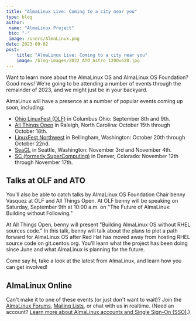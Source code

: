 ```yaml
---
title: "AlmaLinux Live: Coming to a city near you"
type: blog
author: 
 name: "AlmaLinux Project"
 bio: "-"
 image: /users/AlmaLinux.png
date: 2023-09-02
post: 
    title: "AlmaLinux Live: Coming to a city near you"
    image: /blog-images/2022_ATO_Astro_1200x628.jpg
---
```


Want to learn more about the AlmaLinux OS and AlmaLinux OS Foundation? Good news! We're going to be attending a number of events through the remainder of 2023, and we might just be in your backyard. 

AlmaLinux will have a presence at a number of popular events coming up soon, including:

 * [Ohio LinuxFest (OLF)](http://olfconference.org/) in Columbus Ohio: September 8th and 9th.
 * [All Things Open](http://allthingsopen.org/) in Raleigh, North Carolina: October 15th through October 18th.
 * [LinuxFest Northwest](https://linuxfestnorthwest.org/) in Bellingham, Washington: October 20th through October 22nd. 
 * [SeaGL](https://seagl.org/) in Seattle, Washington: November 3rd and November 4th.
 * [SC (formerly SuperComputing)](https://supercomputing.org/) in Denver, Colorado: November 12th through November 17th. 

## Talks at OLF and ATO

You'll also be able to catch talks by AlmaLinux OS Foundation Chair benny Vasquez at OLF and All Things Open. At OLF benny will be speaking on Saturday, September 9th at 10:00 a.m. on "The Future of AlmaLinux: Building without Following." 

At All Things Open, benny will present "Building AlmaLinux OS without RHEL sources code." In this talk, benny will talk about the plans to plot a path forward for AlmaLinux OS after Red Hat has moved away from hosting RHEL source code on git.centos.org. You'll learn what the project has been doing since June and what AlmaLinux is planning for the future. 

Come say hi, take a look at the latest from AlmaLinux, and learn how you can get involved! 

## AlmaLinux Online

Can't make it to one of these events (or just don't want to wait)? Join the [AlmaLinux Forums](https://almalinux.discourse.group/), [Mailing Lists](https://lists.almalinux.org/mailman3/lists/), or chat with us in realtime. (Need an account? [Learn more about AlmaLinux accounts and Single Sign-On (SSO)](https://almalinux.org/blog/almalinux-accounts-launch/).)
